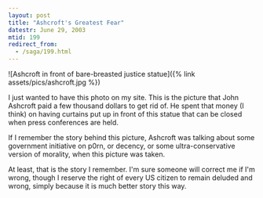 ```yaml
---
layout: post
title: "Ashcroft's Greatest Fear"
datestr: June 29, 2003
mtid: 199
redirect_from:
  - /saga/199.html
---
```


![Ashcroft in front of bare-breasted justice statue]({% link assets/pics/ashcroft.jpg %})

I just wanted to have this photo on my site.  This is the picture that John Ashcroft
paid a few thousand dollars to get rid of.  He spent that money (I think) on having
curtains put up in front of this statue that can be closed when press conferences
are held.

If I remember the story behind this picture, Ashcroft was talking about some
government initiative on p0rn, or decency, or some ultra-conservative version
of morality, when this picture was taken.

At least, that is the story I remember.  I'm sure someone will correct me if
I'm wrong, though I reserve the right of every US citizen to remain deluded
and wrong, simply because it is much better story this way.

